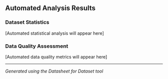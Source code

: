 ## Automated Analysis Results

### Dataset Statistics

[Automated statistical analysis will appear here]

### Data Quality Assessment

[Automated data quality metrics will appear here]

---

*Generated using the Datasheet for Dataset tool*
